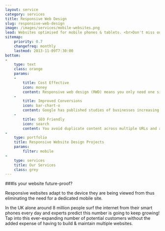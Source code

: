 ```yaml
---
layout: service
category: services
title: Responsive Web Design
slug: responsive-web-design
image: /images/services/mobile-websites.png
lead: Websites optimised for mobile phones & tablets. <br>Don't miss out on any customers, regardless of what device they are using to browse the web.
sitemap:
    priority: 0.7
    changefreq: monthly
    lastmod: 2013-11-09T7:30:00
bottom: 
-
    type: text
    class: orange
    params:
    -
        title: Cost Effective
        icon: money
        content: Responsive web design (RWD) means you only need one site for all devices which is far cheaper than developing and maintaining multiple sites.
    -
        title: Improved Conversions
        icon: bar-chart-o
        content: Google has published studies of businesses increasing their conversion rate by over 50% following the launch of a responsive website.
    -
        title: SEO Friendly
        icon: search
        content: You avoid duplicate content across multiple URLs and a better browsing experience means lower bounce rates and more time spent on your site.
-
    type: portfolio
    title: Responsive Website Design Projects
    params:
        filter: mobile
-
    type: services
    title: Our Services
    class: grey
---
```

###Is your website future-proof?

<p class="lead"> 
Responsive websites adapt to the device they are being viewed from thus eliminating the need for a dedicated mobile site.
</p>

In the UK alone around 8 million people surf the internet from their smart phones every day and experts predict this number is going to keep growing!  
Tap into this ever-expanding number of potential customers without the added expense of having to build & maintain multiple websites. 